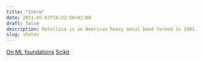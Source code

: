 ```yaml
---
title: "Intro"
date: 2021-05-03T18:22:58+02:00
draft: false
description: Metallica is an American heavy metal band formed in 1981.
slug: shalev
---
```



[On ML foundations](https://ic0nml.github.io/shalev.md)
[Scikit](https://ic0nml.github.io/scikit/intro.md)
